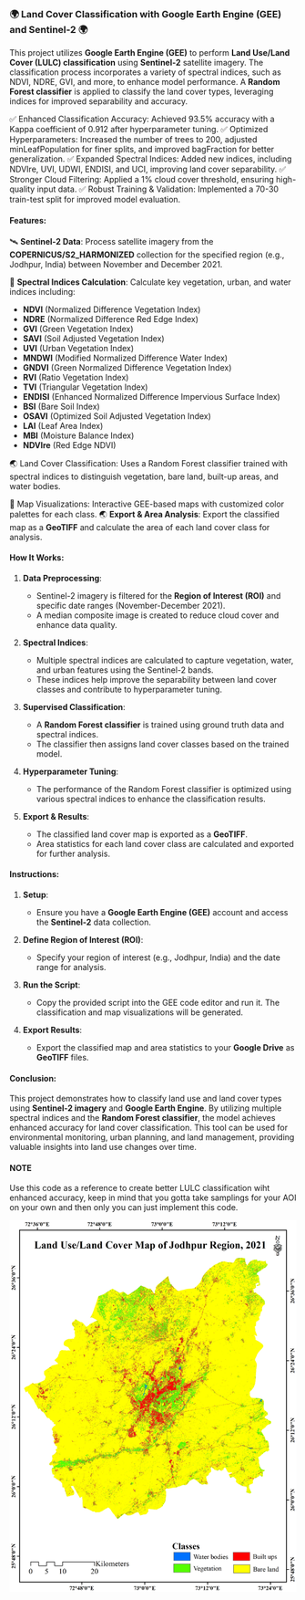### 🌍 Land Cover Classification with Google Earth Engine (GEE) and Sentinel-2 🌍

This project utilizes **Google Earth Engine (GEE)** to perform **Land Use/Land Cover (LULC) classification** using **Sentinel-2** satellite imagery. The classification process incorporates a variety of spectral indices, such as NDVI, NDRE, GVI, and more, to enhance model performance. A **Random Forest classifier** is applied to classify the land cover types, leveraging indices for improved separability and accuracy.

✅ Enhanced Classification Accuracy: Achieved 93.5% accuracy with a Kappa coefficient of 0.912 after hyperparameter tuning.
✅ Optimized Hyperparameters: Increased the number of trees to 200, adjusted minLeafPopulation for finer splits, and improved bagFraction for better generalization.
✅ Expanded Spectral Indices: Added new indices, including NDVIre, UVI, UDWI, ENDISI, and UCI, improving land cover separability.
✅ Stronger Cloud Filtering: Applied a 1% cloud cover threshold, ensuring high-quality input data.
✅ Robust Training & Validation: Implemented a 70-30 train-test split for improved model evaluation.

#### **Features:**
🛰️ **Sentinel-2 Data**: Process satellite imagery from the **COPERNICUS/S2_HARMONIZED** collection for the specified region (e.g., Jodhpur, India) between November and December 2021.

🌱 **Spectral Indices Calculation**: Calculate key vegetation, urban, and water indices including:

- **NDVI** (Normalized Difference Vegetation Index)
- **NDRE** (Normalized Difference Red Edge Index)
- **GVI** (Green Vegetation Index)
- **SAVI** (Soil Adjusted Vegetation Index)
- **UVI** (Urban Vegetation Index)
- **MNDWI** (Modified Normalized Difference Water Index)
- **GNDVI** (Green Normalized Difference Vegetation Index)
- **RVI** (Ratio Vegetation Index) 
- **TVI** (Triangular Vegetation Index)
- **ENDISI** (Enhanced Normalized Difference Impervious Surface Index)
- **BSI** (Bare Soil Index)
- **OSAVI** (Optimized Soil Adjusted Vegetation Index)
- **LAI** (Leaf Area Index)
- **MBI** (Moisture Balance Index)
- **NDVIre** (Red Edge NDVI)

🌏 Land Cover Classification: Uses a Random Forest classifier trained with spectral indices to distinguish vegetation, bare land, built-up areas, and water bodies.

📍 Map Visualizations: Interactive GEE-based maps with customized color palettes for each class.
🌏 **Export & Area Analysis**: Export the classified map as a **GeoTIFF** and calculate the area of each land cover class for analysis.

#### **How It Works:**
1. **Data Preprocessing**: 
   - Sentinel-2 imagery is filtered for the **Region of Interest (ROI)** and specific date ranges (November-December 2021).
   - A median composite image is created to reduce cloud cover and enhance data quality.

2. **Spectral Indices**:
   - Multiple spectral indices are calculated to capture vegetation, water, and urban features using the Sentinel-2 bands.
   - These indices help improve the separability between land cover classes and contribute to hyperparameter tuning.

3. **Supervised Classification**:
   - A **Random Forest classifier** is trained using ground truth data and spectral indices.
   - The classifier then assigns land cover classes based on the trained model.

4. **Hyperparameter Tuning**:
   - The performance of the Random Forest classifier is optimized using various spectral indices to enhance the classification results.

5. **Export & Results**:
   - The classified land cover map is exported as a **GeoTIFF**.
   - Area statistics for each land cover class are calculated and exported for further analysis.

#### **Instructions**:
1. **Setup**:
   - Ensure you have a **Google Earth Engine (GEE)** account and access the **Sentinel-2** data collection.
   
2. **Define Region of Interest (ROI)**:
   - Specify your region of interest (e.g., Jodhpur, India) and the date range for analysis.

3. **Run the Script**:
   - Copy the provided script into the GEE code editor and run it. The classification and map visualizations will be generated.

4. **Export Results**:
   - Export the classified map and area statistics to your **Google Drive** as **GeoTIFF** files.

#### **Conclusion**:
This project demonstrates how to classify land use and land cover types using **Sentinel-2 imagery** and **Google Earth Engine**. By utilizing multiple spectral indices and the **Random Forest classifier**, the model achieves enhanced accuracy for land cover classification. This tool can be used for environmental monitoring, urban planning, and land management, providing valuable insights into land use changes over time.

#### **NOTE**
Use this code as a reference to create better LULC classification wiht enhanced accuracy, keep in mind that you gotta take samplings for your AOI on your own and then only you can just implement this code.

![image alt](https://github.com/IsfacoolGIS/LULC-classification-using-random-forest-in-GEE/blob/main/Jodhpur_LULC_2021.jpg?raw=true)
